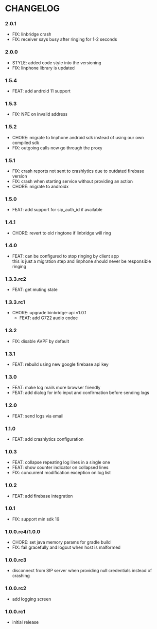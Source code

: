 # CHANGELOG
### 2.0.1
- FIX: linbridge crash
- FIX: receiver says busy after ringing for 1-2 seconds

### 2.0.0
- STYLE: added code style into the versioning
- FIX: linphone library is updated

### 1.5.4
- FEAT: add android 11 support

### 1.5.3
- FIX: NPE on invalid address

### 1.5.2
- CHORE: migrate to linphone android sdk instead of using our own compiled sdk
- FIX: outgoing calls now go through the proxy 

### 1.5.1
- FIX: crash reports not sent to crashlytics due to outdated firebase version
- FIX: crash when starting service without providing an action
- CHORE: migrate to androidx

### 1.5.0
- FEAT: add support for sip_auth_id if available

### 1.4.1
- CHORE: revert to old ringtone if linbridge will ring

### 1.4.0
- FEAT: can be configured to stop ringing by client app \
this is just a migration step and linphone should never be responsible ringing

### 1.3.3.rc2
- FEAT: get muting state

### 1.3.3.rc1
- CHORE: upgrade binbridge-api v1.0.1
  - FEAT: add G722 audio codec

### 1.3.2
- FIX: disable AVPF by default

### 1.3.1
- FEAT: rebuild using new google firebase api key

### 1.3.0
- FEAT: make log mails more browser friendly
- FEAT: add dialog for info input and confirmation before sending logs

### 1.2.0
- FEAT: send logs via email

### 1.1.0
- FEAT: add crashlytics configuration

### 1.0.3
- FEAT: collapse repeating log lines in a single one
- FEAT: show counter indicator on collapsed lines
- FIX: concurrent modification exception on log list

### 1.0.2
- FEAT: add firebase integration

### 1.0.1
- FIX: support min sdk 16

### 1.0.0.rc4/1.0.0
- CHORE: set java memory params for gradle build
- FIX: fail gracefully and logout when host is malformed

### 1.0.0.rc3
- disconnect from SIP server when providing null credentials instead of crashing

### 1.0.0.rc2
- add logging screen

### 1.0.0.rc1
- initial release

